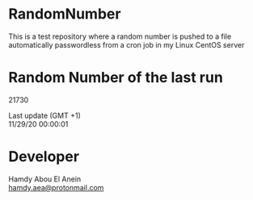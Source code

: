 # RandomNumber    
This is a test repository where a random number is pushed to a file automatically passwordless from a cron job in my Linux CentOS server    
# Random Number of the last run   
21730
      
Last update (GMT +1)    
11/29/20 00:00:01
# Developer    
Hamdy Abou El Anein   
hamdy.aea@protonmail.com
